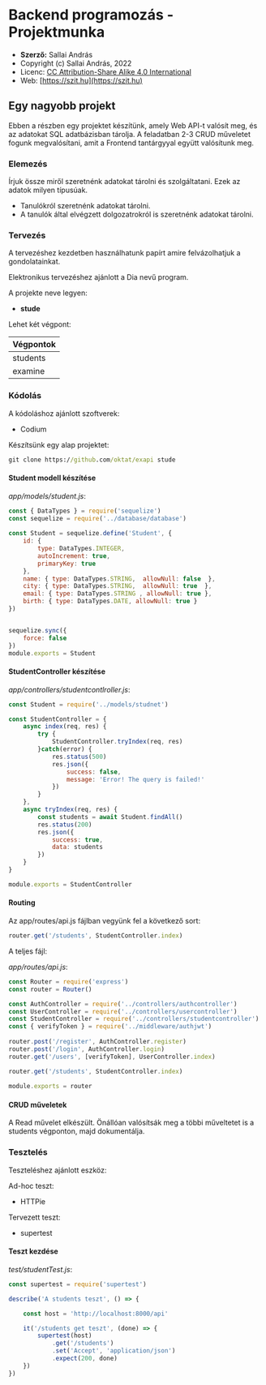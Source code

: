 # Backend programozás - Projektmunka

* **Szerző:** Sallai András
* Copyright (c) Sallai András, 2022
* Licenc: [CC Attribution-Share Alike 4.0 International](https://creativecommons.org/licenses/by-sa/4.0/)
* Web: [https://szit.hu](https://szit.hu)

## Egy nagyobb projekt

Ebben a részben egy projektet készítünk, amely Web API-t valósít meg, és az adatokat SQL adatbázisban tárolja. A feladatban 2-3 CRUD műveletet fogunk megvalósítani, amit a Frontend tantárgyyal együtt valósítunk meg.

### Elemezés

Írjuk össze miről szeretnénk adatokat tárolni és szolgáltatani. Ezek az adatok milyen típusúak.

* Tanulókról szeretnénk adatokat tárolni.
* A tanulók által elvégzett dolgozatrokról is szeretnénk adatokat tárolni.

### Tervezés

A tervezéshez kezdetben használhatunk papírt amire felvázolhatjuk a gondolatainkat.

Elektronikus tervezéshez ajánlott a Dia nevű program.

A projekte neve legyen:

* **stude**

Lehet két végpont:

| Végpontok |
|-|
| students |
| examine |

### Kódolás

A kódoláshoz ajánlott szoftverek:

* Codium

Készítsünk egy alap projektet:

```cmd
git clone https://github.com/oktat/exapi stude
```

#### Student modell készítése

_app/models/student.js_:

```javascript
const { DataTypes } = require('sequelize')
const sequelize = require('../database/database')
 
const Student = sequelize.define('Student', {
    id: { 
        type: DataTypes.INTEGER,
        autoIncrement: true,
        primaryKey: true
    },
    name: { type: DataTypes.STRING,  allowNull: false  },
    city: { type: DataTypes.STRING,  allowNull: true  },
    email: { type: DataTypes.STRING , allowNull: true },
    birth: { type: DataTypes.DATE, allowNull: true }
})


sequelize.sync({
    force: false
})
module.exports = Student
```

#### StudentController készítése

_app/controllers/studentcontlroller.js_:

```javascript
const Student = require('../models/studnet')

const StudentController = {
    async index(req, res) {
        try {
            StudentController.tryIndex(req, res)
        }catch(error) {
            res.status(500)
            res.json({
                success: false,
                message: 'Error! The query is failed!'
            })
        }
    },
    async tryIndex(req, res) {
        const students = await Student.findAll()
        res.status(200)
        res.json({
            success: true,
            data: students
        })
    }
}

module.exports = StudentController
```

#### Routing

Az app/routes/api.js fájlban vegyünk fel a következő sort:

```javascript
router.get('/students', StudentController.index)
```

A teljes fájl:

_app/routes/api.js_:

```javascript
const Router = require('express')
const router = Router()

const AuthController = require('../controllers/authcontroller')
const UserController = require('../controllers/usercontroller')
const StudentController = require('../controllers/studentcontroller')
const { verifyToken } = require('../middleware/authjwt')
 
router.post('/register', AuthController.register)
router.post('/login', AuthController.login)
router.get('/users', [verifyToken], UserController.index)

router.get('/students', StudentController.index)
 
module.exports = router
```

#### CRUD műveletek

A Read művelet elkészült. Önállóan valósítsák meg a többi műveltetet is a students végponton, majd dokumentálja.

### Tesztelés

Teszteléshez ajánlott eszköz:

Ad-hoc teszt:

* HTTPie

Tervezett teszt:

* supertest

#### Teszt kezdése

_test/studentTest.js_:

```javascript
const supertest = require('supertest')

describe('A students teszt', () => {

    const host = 'http://localhost:8000/api' 

    it('/students get teszt', (done) => {
        supertest(host)
            .get('/students')
            .set('Accept', 'application/json')
            .expect(200, done)
    })
})
```
